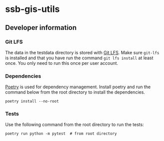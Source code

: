 # ssb-gis-utils

## Developer information

### Git LFS
The data in the testdata directory is stored with [Git LFS](https://git-lfs.com/).
Make sure `git-lfs` is installed and that you have run the command `git lfs install`
at least once. You only need to run this once per user account.

### Dependencies
[Poetry](https://python-poetry.org/) is used for dependency management. Install
poetry and run the command below from the root directory to install the dependencies.  
```shell
poetry install --no-root
```

### Tests
Use the following command from the root directory to run the tests: 
```shell
poetry run python -m pytest  # from root directory
```
